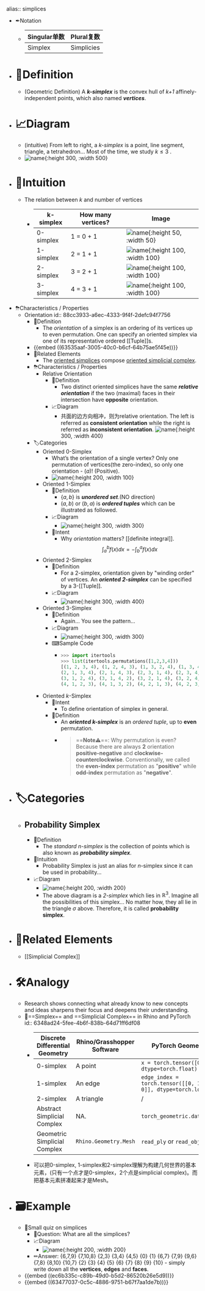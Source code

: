 alias:: simplices

- ✒Notation
	- | Singular单数 | Plural复数 |
	  | ------------ | ---------- |
	  | Simplex      | Simplicies |
- # 📝Definition
	- (Geometric Definition) A ***k-simplex*** is the convex hull of *k+1* affinely-independent points, which also named ***vertices***.
- # 📈Diagram
	- (intuitive) From left to right, a *k-simplex* is a point, line segment, triangle, a tetrahedron...  Most of the time, we study $k\leq3$ .
	- ![name](../assets/k_simplex.png){:height 300, :width 500}
- # 🧠Intuition
	- The relation between $k$ and number of vertices
		- | k-simplex | How many vertices? | Image |
		  | ---- | ---- | ---- |
		  | 0-simplex | 1 = 0 + 1 | ![name](../assets/0_simplex.png){:height 50, :width 50} |
		  | 1-simplex | 2 = 1 + 1 | ![name](../assets/1_simplex.png){:height 100, :width 100} |
		  | 2-simplex | 3 = 2 + 1 | ![name](../assets/2_simplex.png){:height 100, :width 100} |
		  | 3-simplex | 4 = 3 + 1 | ![name](../assets/3_simplex.png){:height 100, :width 100} |
- ⛈Characteristics / Properties
	- Orientation
	  id:: 88cc3933-a6ec-4333-9f4f-2defc94f7756
		- 📝Definition
			- The *orientation* of a simplex is an ordering of its vertices up to even permutation. One can specify an oriented simplex via one of its representative ordered [[Tuple]]s.
		- {{embed ((63535aaf-3005-40c0-b6cf-64b75ae5f45e))}}
		- 🧬Related Elements
			- The <u>oriented simplices</u> compose [oriented simplicial complex](((634cd03e-8b16-4c78-912c-ff12ad1dc136))).
		- ⛈Characteristics / Properties
			- Relative Orientation
				- 📝Definition
					- Two distinct oriented simplices have the same ***relative orientation*** if the two (maximal) faces in their intersection have **opposite** orientation.
				- 📈Diagram
					- 共面的边方向相冲，则为relative orientation.
					  The left is referred as **consistent orientation** while the right is referred as **inconsistent orientation**.
					  ![name](../assets/relative_orientation.png){:height 300, :width 400}
		- 🏷Categories
			- Oriented 0-Simplex
				- What’s the orientation of a single vertex? Only one permutation of vertices(the zero-index), so only one orientation - $(a)$! (Positive).
				- ![name](../assets/oriented_0_simplex.png){:height 200, :width 100}
			- Oriented 1-Simplex
				- 📝Definition
					- $\{a,b\}$   is ***unordered set***.(NO direction)
					- $(a,b)$ or $(b,a)$    is ***ordered tuples*** which can be illustrated as followed.
				- 📈Diagram
					- ![name](../assets/oriented_1_simplex.png){:height 300, :width 300}
				- 🎯Intent
					- Why *orientation* matters? [[definite integral]].
					  $$
					  \int^b_a f(x)dx = -\int^a_b f(x)dx
					  $$
			- Oriented 2-Simplex
				- 📝Definition
					- For a 2-simplex, orientation given by "winding order" of vertices. An ***oriented 2-simplex*** can be specified by a 3-[[Tuple]].
				- 📈Diagram
					- ![name](../assets/oriented_2_simplex.png){:height 300, :width 400}
			- Oriented 3-Simplex
				- 📝Definition
					- Again... You see the pattern...
				- 📈Diagram
					- ![name](../assets/oriented_3_simplex.png){:height 300, :width 300}
				- ⌨Sample Code
					- ``` python
					  >>> import itertools
					  >>> list(itertools.permutations([1,2,3,4]))
					  [(1, 2, 3, 4), (1, 2, 4, 3), (1, 3, 2, 4), (1, 3, 4, 2), (1, 4, 2, 3), (1, 4, 3, 2), 
					  (2, 1, 3, 4), (2, 1, 4, 3), (2, 3, 1, 4), (2, 3, 4, 1), (2, 4, 1, 3), (2, 4, 3, 1), 
					  (3, 1, 2, 4), (3, 1, 4, 2), (3, 2, 1, 4), (3, 2, 4, 1), (3, 4, 1, 2), (3, 4, 2, 1), 
					  (4, 1, 2, 3), (4, 1, 3, 2), (4, 2, 1, 3), (4, 2, 3, 1), (4, 3, 1, 2), (4, 3, 2, 1)]
					  ```
			- Oriented $k$-Simplex
				- 🎯Intent
					- To define orientation of simplex in general.
				- 📝Definition
					- An ***oriented k-simplex*** is an *ordered tuple*, up to **even** permutation.
					- > ==**Note⚠**==: Why permutation is even? Because there are always **2** orientation **positive-negative** and **clockwise-counterclockwise**. Conventionally, we called the **even-index** permutation as "**positive**" while **odd-index** permutation as "**negative**".
- # 🏷Categories
	- ## Probability Simplex
		- 📝Definition
			- The *standard n-simplex* is the collection of points which is also known as ***probability simplex***.
		- 🧠Intuition
			- Probability Simplex is just an alias for $n$-simplex since it can be used in probability...
		- 📈Diagram
			- ![name](../assets/Probability_Simplex.png){:height 200, :width 200}
			- The above diagram is a *2-simplex* which lies in $\mathbb{R}^3$. Imagine all the possibilities of this simplex... No matter how, they all lie in the triangle $\sigma$ above. Therefore, it is called **probability simplex**.
- # 🧬Related Elements
	- [[Simplicial Complex]]
- # 🛠Analogy
	- Research shows connecting what already know to new concepts and ideas sharpens their focus and deepens their understanding.
	- 📌==Simplex== and ==Simplicial Complex== in Rhino and PyTorch
	  id:: 6348ad24-5fee-4b6f-838b-64d71ff6df08
		- | Discrete Differential Geometry | Rhino/Grasshopper Software | PyTorch Geometric                                            |
		  | ------------------------------ | -------------------------- | ------------------------------------------------------------ |
		  | 0-simplex                      | A point                    | ```x = torch.tensor([0,0,0], dtype=torch.float)```           |
		  | 1-simplex                      | An edge                    | ```edge_index = torch.tensor([[0, 1], [1, 0]], dtype=torch.long)``` |
		  | 2-simplex                      | A triangle                 | /                                                            |
		  | Abstract Simplicial Complex    | NA.                        | ```torch_geometric.data.Data```                              |
		  | Geometric Simplicial Complex   | `Rhino.Geometry.Mesh`      | `read_ply` or `read_obj`                                     |
		- 可以把0-simplex, 1-simplex和2-simplex理解为构建几何世界的基本元素，(只有一个点才是0-simplex，2个点是simplicial complex)。而把基本元素拼凑起来才是Mesh。
- # 🗃Example
	- 📌Small quiz on simplices
		- 💬Question: What are all the simplices?
		- 📈Diagram
			- ![name](../assets/simplices.png){:height 200, :width 200}
		- ✏Answer: {6,7,9} {7,10,8} {2,3} {3,4} {4,5} {0} {1} {6,7} {7,9} {9,6} {7,8} {8,10} {10,7} {2} {3} {4} {5} {6} {7} {8} {9} {10} - simply write down all the **vertices**, **edges** and **faces**.
	- {{embed ((ec6b335c-c89b-49d0-b5d2-86520b26e5d9))}}
	- {{embed ((63477037-0c5c-4886-9751-b67f7aa1de7b))}}
